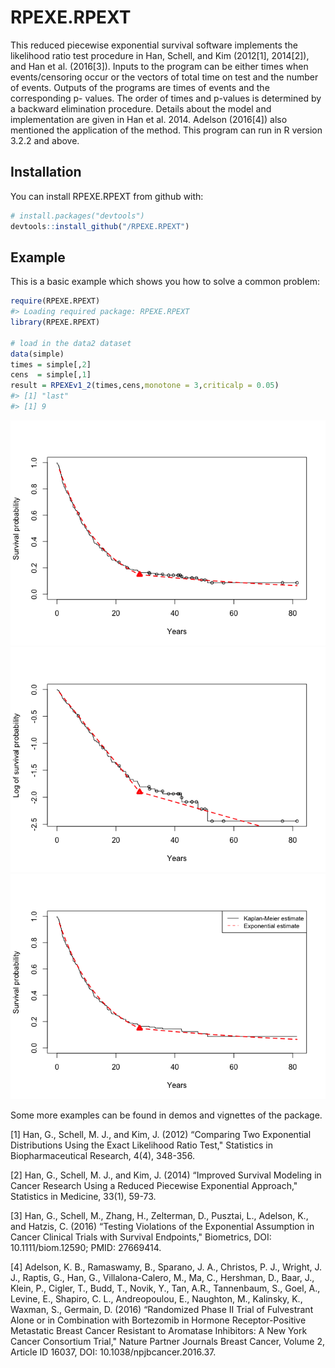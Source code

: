
<!-- README.md is generated from README.Rmd. Please edit that file -->
RPEXE.RPEXT
===========

This reduced piecewise exponential survival software implements the likelihood ratio test procedure in Han, Schell, and Kim (2012[1], 2014[2]), and Han et al. (2016[3]). Inputs to the program can be either times when events/censoring occur or the vectors of total time on test and the number of events. Outputs of the programs are times of events and the corresponding p- values. The order of times and p-values is determined by a backward elimination procedure. Details about the model and implementation are given in Han et al. 2014. Adelson (2016[4]) also mentioned the application of the method. This program can run in R version 3.2.2 and above.

Installation
------------

You can install RPEXE.RPEXT from github with:

``` r
# install.packages("devtools")
devtools::install_github("/RPEXE.RPEXT")
```

Example
-------

This is a basic example which shows you how to solve a common problem:

``` r
require(RPEXE.RPEXT)
#> Loading required package: RPEXE.RPEXT
library(RPEXE.RPEXT)

# load in the data2 dataset
data(simple)
times = simple[,2]
cens  = simple[,1]
result = RPEXEv1_2(times,cens,monotone = 3,criticalp = 0.05)
#> [1] "last"
#> [1] 9
```

![](README-example-1.png)![](README-example-2.png)![](README-example-3.png)

Some more examples can be found in demos and vignettes of the package.

[1] Han, G., Schell, M. J., and Kim, J. (2012) “Comparing Two Exponential Distributions Using the Exact Likelihood Ratio Test," Statistics in Biopharmaceutical Research, 4(4), 348-356.

[2] Han, G., Schell, M. J., and Kim, J. (2014) “Improved Survival Modeling in Cancer Research Using a Reduced Piecewise Exponential Approach," Statistics in Medicine, 33(1), 59-73.

[3] Han, G., Schell, M., Zhang, H., Zelterman, D., Pusztai, L., Adelson, K., and Hatzis, C. (2016) “Testing Violations of the Exponential Assumption in Cancer Clinical Trials with Survival Endpoints," Biometrics, DOI: 10.1111/biom.12590; PMID: 27669414.

[4] Adelson, K. B., Ramaswamy, B., Sparano, J. A., Christos, P. J., Wright, J. J., Raptis, G., Han, G., Villalona-Calero, M., Ma, C., Hershman, D., Baar, J., Klein, P., Cigler, T., Budd, T., Novik, Y., Tan, A.R., Tannenbaum, S., Goel, A., Levine, E., Shapiro, C. L., Andreopoulou, E., Naughton, M., Kalinsky, K., Waxman, S., Germain, D. (2016) “Randomized Phase II Trial of Fulvestrant Alone or in Combination with Bortezomib in Hormone Receptor-Positive Metastatic Breast Cancer Resistant to Aromatase Inhibitors: A New York Cancer Consortium Trial," Nature Partner Journals Breast Cancer, Volume 2, Article ID 16037, DOI: 10.1038/npjbcancer.2016.37.
